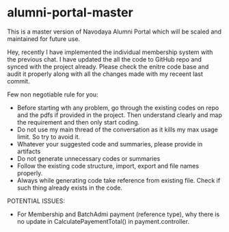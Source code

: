 # alumni-portal-master
This is a master version of Navodaya Alumni Portal which will be scaled and maintained for future use.


Hey, recently I have implemented the individual membership system with the previous chat. I have updated the all the code to GitHub repo and synced with the project already. Please check the enitre code base and audit it properly along with all the changes made with my receent last commit.

Few non negotiable rule for you:
- Before starting wth any problem, go through the existing codes on repo and the pdfs if provided in the project. Then understand clearly and map the requirement and then only start coding.
- Do not use my main thread of the conversation as it kills my max usage limit. So try to avoid it.
- Whatever your suggested code and summaries, please provide in artifacts
- Do not generate unnecessary codes or summaries
- Follow the existing code structure, import, export and file names properly.
- Always while generating code take reference from existing file. Check if such thing already exists in the code.

POTENTIAL ISSUES:
- For Membership and BatchAdmi payment (reference type), why there is no update in CalculatePayementTotal() in payment.controller.